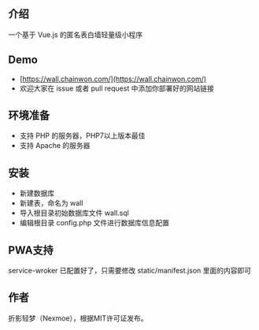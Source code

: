 ## 介绍
一个基于 Vue.js 的匿名表白墙轻量级小程序

## Demo
- [https://wall.chainwon.com/](https://wall.chainwon.com/)
- 欢迎大家在 issue 或者 pull request 中添加你部署好的网站链接

## 环境准备
- 支持 PHP 的服务器，PHP7以上版本最佳
- 支持 Apache 的服务器

## 安装
- 新建数据库
- 新建表，命名为 wall
- 导入根目录初始数据库文件 wall.sql
- 编辑根目录 config.php 文件进行数据库信息配置

## PWA支持
service-wroker 已配置好了，只需要修改 static/manifest.json 里面的内容即可

## 作者
折影轻梦（Nexmoe），根据MIT许可证发布。